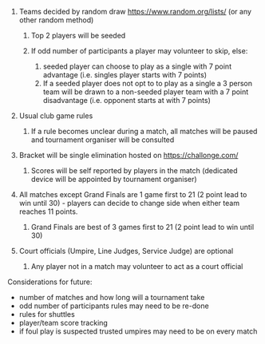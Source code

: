1. Teams decided by random draw <https://www.random.org/lists/> (or any other random method)

      1. Top 2 players will be seeded
      2. If odd number of participants a player may volunteer to skip, else:

            1. seeded player can choose to play as a single with 7 point advantage (i.e. singles player starts with 7 points)
            2. If a seeded player does not opt to to play as a single a 3 person team will be drawn to a non-seeded player team with a 7 point disadvantage (i.e. opponent starts at with 7 points)

2. Usual club game rules

      1. If a rule becomes unclear during a match, all matches will be paused and tournament organiser will be consulted

3. Bracket will be single elimination hosted on <https://challonge.com/>

      1. Scores will be self reported by players in the match (dedicated device will be appointed by tournament organiser)

4. All matches except Grand Finals are 1 game first to 21 (2 point lead to win until 30) - players can decide to change side when either team reaches 11 points.

      1. Grand Finals are best of 3 games first to 21 (2 point lead to win until 30)

5. Court officials (Umpire, Line Judges, Service Judge) are optional

      1. Any player not in a match may volunteer to act as a court official

Considerations for future:

- number of matches and how long will a tournament take
- odd number of participants rules may need to be re-done
- rules for shuttles
- player/team score tracking
- if foul play is suspected trusted umpires may need to be on every match
